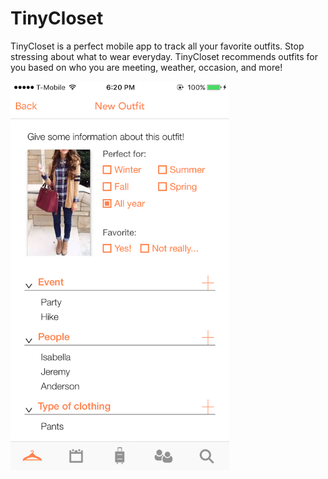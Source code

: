 # TinyCloset

TinyCloset is a perfect mobile app to track all your favorite outfits.
Stop stressing about what to wear everyday.
TinyCloset recommends outfits for you based on who you are meeting, weather, occasion, and more!

<img src="https://github.com/ellenshin/TinyCloset/blob/master/IMG_1420.PNG" width="350">
